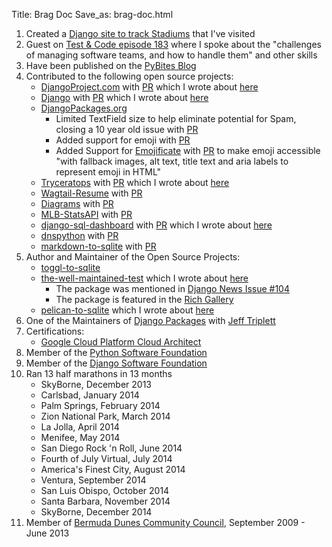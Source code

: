 Title: Brag Doc
Save_as: brag-doc.html

1. Created a [Django site to track Stadiums](https://stadiatracker.com/Pages/home) that I've visited
2. Guest on [Test & Code episode 183](https://testandcode.com/183) where I spoke about the "challenges of managing software teams, and how to handle them" and other skills
3. Have been published on the [PyBites Blog](https://pybit.es/author/ryancheley/)
4. Contributed to the following open source projects:
    - [DjangoProject.com](https://www.djangoproject.com) with [PR](https://github.com/django/django/pull/12128) which I wrote about [here](https://www.ryancheley.com/2019/12/07/my-first-commit-to-an-open-source-project-django/)
    - [Django](https://github.com/django/django/) with [PR](https://github.com/django/django/pull/16243) which I wrote about [here](https://www.ryancheley.com/2022/11/12/contributing-to-django/)
    - [DjangoPackages.org](https://djangopackages.org)
        - Limited TextField size to help eliminate potential for Spam, closing a 10 year old issue with [PR](https://github.com/djangopackages/djangopackages/commit/5463558eb5f6a10978158946c7867725b57d14dd)
        - Added support for emoji with [PR](https://github.com/djangopackages/djangopackages/commit/051c5ca14d25cb39d7d56ea63e4cfb317d78c13c)
        - Added Support for [Emojificate](https://pypi.org/project/emojificate/) with [PR](https://github.com/djangopackages/djangopackages/pull/849) to make emoji accessible "with fallback images, alt text, title text and aria labels to represent emoji in HTML"
    - [Tryceratops](https://pypi.org/project/tryceratops/) with [PR](https://github.com/guilatrova/tryceratops/commits?author=ryancheley) which I wrote about [here](https://www.ryancheley.com/2021/08/07/contributing-to-tryceratops/)
    - [Wagtail-Resume](https://pypi.org/project/wagtail-resume/) with [PR](https://github.com/adinhodovic/wagtail-resume/pull/32)
    - [Diagrams](https://pypi.org/project/diagrams/) with [PR](https://github.com/mingrammer/diagrams/pull/426)
    - [MLB-StatsAPI](https://pypi.org/project/MLB-StatsAPI/) with [PR](https://github.com/toddrob99/MLB-StatsAPI/pull/41)
    - [django-sql-dashboard](https://pypi.org/project/django-sql-dashboard/) with [PR](https://github.com/simonw/django-sql-dashboard/pull/138) which I wrote about [here](https://www.ryancheley.com/2021/07/09/contributing-to-django-sql-dashboard/)
    - [dnspython](https://pypi.org/project/dnspython/) with [PR](https://github.com/rthalley/dnspython/issues/775)
    - [markdown-to-sqlite](https://pypi.org/project/markdown-to-sqlite/) with [PR](https://github.com/simonw/markdown-to-sqlite/pull/3)
5. Author and Maintainer of the Open Source Projects:
      - [toggl-to-sqlite](https://pypi.org/project/toggl-to-sqlite/)
      - [the-well-maintained-test](https://pypi.org/project/the-well-maintained-test/) which I wrote about [here](https://cur.at/4n0KtYP?m=web)
        - The package was mentioned in [Django News Issue #104](https://django-news.com/issues/104)
        - The package is featured in the [Rich Gallery](https://www.textualize.io/rich/gallery/4)
      - [pelican-to-sqlite](https://pypi.org/project/pelican-to-sqlite/) which I wrote about [here](https://www.ryancheley.com/2022/01/16/adding-search-to-my-pelican-blog-with-datasette/)
6. One of the Maintainers of [Django Packages](https://djangopackages.org) with [Jeff Triplett](https://github.com/jefftriplett)
7. Certifications:
    - [Google Cloud Platform Cloud Architect]([https://cloud.google.com/certification/cloud-architect](https://www.credential.net/f8e9ee03-67cb-48e3-8d3e-d824afc6265b?key=38397759fd07a2225d694c34d34f994bcdde3b9922962d865e4e9c6df478f139))
8. Member of the [Python Software Foundation](https://www.python.org/users/rcheley/)
9. Member of the [Django Software Foundation](https://www.djangoproject.com/foundation/minutes/2021/nov/11/dsf-board-monthly-meeting/)
10. Ran 13 half marathons in 13 months
    - SkyBorne, December 2013
    - Carlsbad, January 2014
    - Palm Springs, February 2014
    - Zion National Park, March 2014
    - La Jolla, April 2014
    - Menifee, May 2014
    - San Diego Rock 'n Roll, June 2014
    - Fourth of July Virtual, July 2014
    - America's Finest City, August 2014
    - Ventura, September 2014
    - San Luis Obispo, October 2014
    - Santa Barbara, November 2014
    - SkyBorne, December 2014
11. Member of [Bermuda Dunes Community Council](https://rivco4.org/Councils/Community-Councils), September 2009 - June 2013
